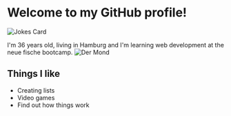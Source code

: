 # Welcome to my GitHub profile!


<!--START_SECTION:waka-->

<!--END_SECTION:waka-->

![Jokes Card](https://readme-jokes.vercel.app/api)

I'm 36 years old, living in Hamburg and I'm learning web development at the neue fische bootcamp.
![Der Mond](https://upload.wikimedia.org/wikipedia/commons/c/c9/Moon.jpg)
## Things I like
- Creating lists
- Video games
- Find out how things work
